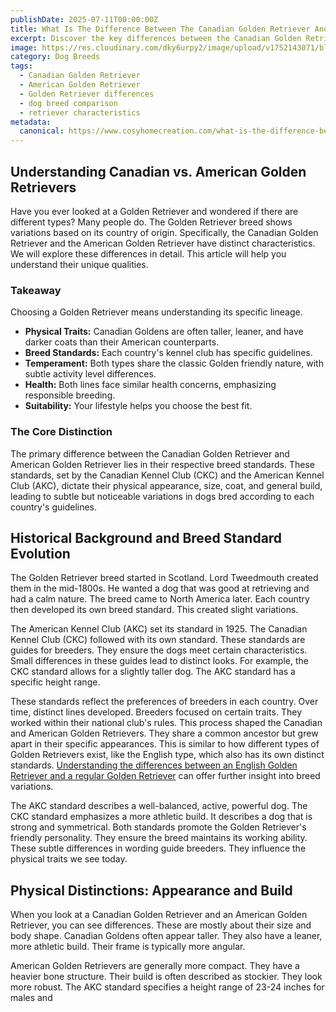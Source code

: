 ```yaml
---
publishDate: 2025-07-11T00:00:00Z
title: What Is The Difference Between The Canadian Golden Retriever And American Golden Retriever
excerpt: Discover the key differences between the Canadian Golden Retriever and American Golden Retriever, covering appearance, temperament, and breed standards.
image: https://res.cloudinary.com/dky6urpy2/image/upload/v1752143071/blog_image_1752143071_ezminl.webp
category: Dog Breeds
tags:
  - Canadian Golden Retriever
  - American Golden Retriever
  - Golden Retriever differences
  - dog breed comparison
  - retriever characteristics
metadata:
  canonical: https://www.cosyhomecreation.com/what-is-the-difference-between-the-canadian-golden-retriever-and-american-golden-retriever
---
```


## Understanding Canadian vs. American Golden Retrievers

Have you ever looked at a Golden Retriever and wondered if there are different types? Many people do. The Golden Retriever breed shows variations based on its country of origin. Specifically, the Canadian Golden Retriever and the American Golden Retriever have distinct characteristics. We will explore these differences in detail. This article will help you understand their unique qualities.

### Takeaway

Choosing a Golden Retriever means understanding its specific lineage.
*   **Physical Traits:** Canadian Goldens are often taller, leaner, and have darker coats than their American counterparts.
*   **Breed Standards:** Each country's kennel club has specific guidelines.
*   **Temperament:** Both types share the classic Golden friendly nature, with subtle activity level differences.
*   **Health:** Both lines face similar health concerns, emphasizing responsible breeding.
*   **Suitability:** Your lifestyle helps you choose the best fit.

### The Core Distinction

The primary difference between the Canadian Golden Retriever and American Golden Retriever lies in their respective breed standards. These standards, set by the Canadian Kennel Club (CKC) and the American Kennel Club (AKC), dictate their physical appearance, size, coat, and general build, leading to subtle but noticeable variations in dogs bred according to each country's guidelines.

## Historical Background and Breed Standard Evolution

The Golden Retriever breed started in Scotland. Lord Tweedmouth created them in the mid-1800s. He wanted a dog that was good at retrieving and had a calm nature. The breed came to North America later. Each country then developed its own breed standard. This created slight variations.

The American Kennel Club (AKC) set its standard in 1925. The Canadian Kennel Club (CKC) followed with its own standard. These standards are guides for breeders. They ensure the dogs meet certain characteristics. Small differences in these guides lead to distinct looks. For example, the CKC standard allows for a slightly taller dog. The AKC standard has a specific height range.

These standards reflect the preferences of breeders in each country. Over time, distinct lines developed. Breeders focused on certain traits. They worked within their national club's rules. This process shaped the Canadian and American Golden Retrievers. They share a common ancestor but grew apart in their specific appearances. This is similar to how different types of Golden Retrievers exist, like the English type, which also has its own distinct standards. [Understanding the differences between an English Golden Retriever and a regular Golden Retriever](https://cosyhomecreation.com/what-is-the-difference-between-an-english-golden-retriever-and-a-regular-golden-retriever) can offer further insight into breed variations.

The AKC standard describes a well-balanced, active, powerful dog. The CKC standard emphasizes a more athletic build. It describes a dog that is strong and symmetrical. Both standards promote the Golden Retriever's friendly personality. They ensure the breed maintains its working ability. These subtle differences in wording guide breeders. They influence the physical traits we see today.

## Physical Distinctions: Appearance and Build

When you look at a Canadian Golden Retriever and an American Golden Retriever, you can see differences. These are mostly about their size and body shape. Canadian Goldens often appear taller. They also have a leaner, more athletic build. Their frame is typically more angular.

American Golden Retrievers are generally more compact. They have a heavier bone structure. Their build is often described as stockier. They look more robust. The AKC standard specifies a height range of 23-24 inches for males and 
